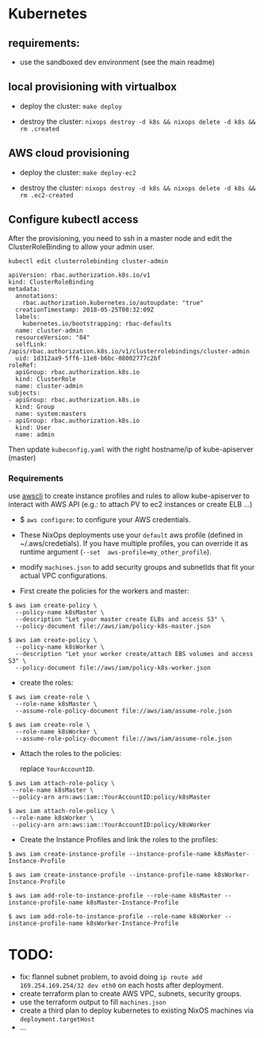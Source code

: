 
# Kubernetes

## requirements:

  - use the sandboxed dev environment (see the main readme)

## local provisioning with virtualbox

  - deploy the cluster: `make deploy`

  - destroy the cluster: `nixops destroy -d k8s && nixops delete -d k8s && rm .created`

## AWS cloud provisioning

  - deploy the cluster: `make deploy-ec2`

  - destroy the cluster: `nixops destroy -d k8s && nixops delete -d k8s && rm .ec2-created`

## Configure kubectl access

After the provisioning, you need to ssh in a master node and edit the ClusterRoleBinding to allow your admin user.

`kubectl edit clusterrolebinding cluster-admin` 

```
apiVersion: rbac.authorization.k8s.io/v1
kind: ClusterRoleBinding
metadata:
  annotations:
    rbac.authorization.kubernetes.io/autoupdate: "true"
  creationTimestamp: 2018-05-25T08:32:09Z
  labels:
    kubernetes.io/bootstrapping: rbac-defaults
  name: cluster-admin
  resourceVersion: "84"
  selfLink: /apis/rbac.authorization.k8s.io/v1/clusterrolebindings/cluster-admin
  uid: 1d312aa9-5ff6-11e8-b6bc-08002777c2bf
roleRef:
  apiGroup: rbac.authorization.k8s.io
  kind: ClusterRole
  name: cluster-admin
subjects:
- apiGroup: rbac.authorization.k8s.io
  kind: Group
  name: system:masters
- apiGroup: rbac.authorization.k8s.io
  kind: User
  name: admin
```

Then update `kubeconfig.yaml` with the right hostname/ip of kube-apiserver (master)

### Requirements

use [awscli](https://aws.amazon.com/cli/) to create instance profiles and rules to allow kube-apiserver to interact with AWS API (e.g.: to attach PV to ec2 instances or create ELB ...)

- $ `aws configure`: to configure your AWS credentials.
- These NixOps deployments use your `default` aws profile (defined in ~/.aws/credetials).
  If you have multiple profiles, you can override it as runtime argument (`--set  aws-profile=my_other_profile`).
- modify `machines.json` to add security groups and subnetIds that fit your actual VPC configurations. 

- First create the policies for the workers and master:

```
$ aws iam create-policy \
  --policy-name k8sMaster \
  --description "Let your master create ELBs and access S3" \
  --policy-document file://aws/iam/policy-k8s-master.json

$ aws iam create-policy \
  --policy-name k8sWorker \
  --description "Let your worker create/attach EBS volumes and access S3" \
  --policy-document file://aws/iam/policy-k8s-worker.json
```

- create the roles:

```
$ aws iam create-role \
  --role-name k8sMaster \
  --assume-role-policy-document file://aws/iam/assume-role.json

$ aws iam create-role \
  --role-name k8sWorker \
  --assume-role-policy-document file://aws/iam/assume-role.json
```

- Attach the roles to the policies:

  replace `YourAccountID`.

```
$ aws iam attach-role-policy \
 --role-name k8sMaster \
 --policy-arn arn:aws:iam::YourAccountID:policy/k8sMaster

$ aws iam attach-role-policy \
 --role-name k8sWorker \
 --policy-arn arn:aws:iam::YourAccountID:policy/k8sWorker
```

- Create the Instance Profiles and link the roles to the profiles:

```
$ aws iam create-instance-profile --instance-profile-name k8sMaster-Instance-Profile

$ aws iam create-instance-profile --instance-profile-name k8sWorker-Instance-Profile

$ aws iam add-role-to-instance-profile --role-name k8sMaster --instance-profile-name k8sMaster-Instance-Profile

$ aws iam add-role-to-instance-profile --role-name k8sWorker --instance-profile-name k8sWorker-Instance-Profile
```


# TODO:

 - fix: flannel subnet problem, to avoid doing `ip route add 169.254.169.254/32 dev eth0` on each hosts after deployment.
 - create terraform plan to create AWS VPC, subnets, security groups.
 - use the terraform output to fill `machines.json`
 - create a third plan to deploy kubernetes to existing NixOS machines via `deployment.targetHost`
 - ...
